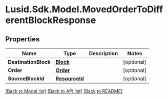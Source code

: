 # Lusid.Sdk.Model.MovedOrderToDifferentBlockResponse

## Properties

Name | Type | Description | Notes
------------ | ------------- | ------------- | -------------
**DestinationBlock** | [**Block**](Block.md) |  | [optional] 
**Order** | [**Order**](Order.md) |  | [optional] 
**SourceBlockId** | [**ResourceId**](ResourceId.md) |  | [optional] 

[[Back to Model list]](../README.md#documentation-for-models) [[Back to API list]](../README.md#documentation-for-api-endpoints) [[Back to README]](../README.md)

